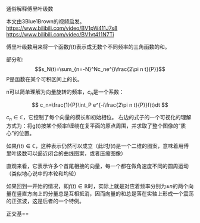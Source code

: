 

<!-- <font size=4 color=#0825aa> -->
<!-- <font size=4> -->
通俗解释傅里叶级数


本文由3Blue1Brown的视频启发。
https://www.bilibili.com/video/BV1pW411J7s8
https://www.bilibili.com/video/BV1vt411N7Ti

傅里叶级数用来将一个函数$f(t)$表示成无数个不同频率的三角函数的和。

部分和:
$$s_N(t)=\sum_{n=-N}^Nc_ne^{i\frac{2\pi n t}{P}}$$
P是函数在某个可积区间上的长。

n可以简单理解为向量旋转的频率，$c_n$是一个系数：

$$
c_n=\frac{1}{P}\int_P e^{-i\frac{2\pi n t}{P}}f(t)dt
$$


$c_n\in \mathbb{C}$，它控制了每个向量的模长和初始相位。
右边的式子的一个可视化的理解方式为：将g(t)按某个频率f缠绕在复平面的原点周围，并求取了整个图像的“质心”的位置。


如果$f(t)\in \mathbb{C}$，这种表示仍然可以成立（此时$f(t)$是一个二维的图案，意味着用傅里叶级数可以逼近闭合的曲线图案，或者压缩图像）


直观来看，它表示许多个首尾相接的向量，每一个都在做角速度不同的圆周运动（类似地心说中的本轮和均轮）


如果回到一开始的情况，即$f(t)\in \mathbb{R}$时，实际上就是对应着频率分别为$\pm n$的两个向量在竖直方向上的分量总是互相抵消，因而向量的和总是落在实轴上形成一个震荡的正弦波，这是后者的一个特例。

正交基==